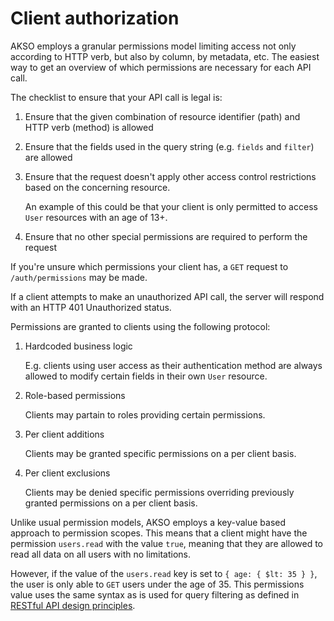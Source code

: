 # Client authorization
AKSO employs a granular permissions model limiting access not only according to HTTP verb, but also by column, by metadata, etc. The easiest way to get an overview of which permissions are necessary for each API call.

The checklist to ensure that your API call is legal is:
1. Ensure that the given combination of resource identifier (path) and HTTP verb (method) is allowed
2. Ensure that the fields used in the query string (e.g. `fields` and `filter`) are allowed
3. Ensure that the request doesn't apply other access control restrictions based on the concerning resource.

	An example of this could be that your client is only permitted to access `User` resources with an age of 13+.

4. Ensure that no other special permissions are required to perform the request

If you're unsure which permissions your client has, a `GET` request to `/auth/permissions` may be made.

If a client attempts to make an unauthorized API call, the server will respond with an HTTP 401 Unauthorized status.

Permissions are granted to clients using the following protocol:
1. Hardcoded business logic

	E.g. clients using user access as their authentication method are always allowed to modify certain fields in their own `User` resource.

2. Role-based permissions

	Clients may partain to roles providing certain permissions.

3. Per client additions

	Clients may be granted specific permissions on a per client basis.

4. Per client exclusions

	Clients may be denied specific permissions overriding previously granted permissions on a per client basis.

Unlike usual permission models, AKSO employs a key-value based approach to permission scopes. This means that a client might have the permission `users.read` with the value `true`, meaning that they are allowed to read all data on all users with no limitations.

However, if the value of the `users.read` key is set to `{ age: { $lt: 35 } }`, the user is only able to `GET` users under the age of 35. This permissions value uses the same syntax as is used for query filtering as defined in [RESTful API design principles](restful.md).
